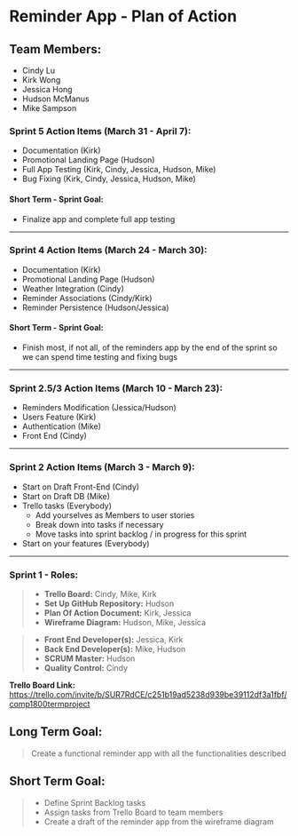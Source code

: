 # Reminder App - Plan of Action

## Team Members:
* Cindy Lu
* Kirk Wong
* Jessica Hong
* Hudson McManus
* Mike Sampson

### Sprint 5 Action Items (March 31 - April 7):
- Documentation (Kirk)
- Promotional Landing Page (Hudson)
- Full App Testing (Kirk, Cindy, Jessica, Hudson, Mike)
- Bug Fixing (Kirk, Cindy, Jessica, Hudson, Mike)

#### Short Term - Sprint Goal:
- Finalize app and complete full app testing

---

### Sprint 4 Action Items (March 24 - March 30):
- Documentation (Kirk)
- Promotional Landing Page (Hudson)
- Weather Integration (Cindy)
- Reminder Associations (Cindy/Kirk)
- Reminder Persistence (Hudson/Jessica)

#### Short Term - Sprint Goal:
- Finish most, if not all, of the reminders app by the end of the sprint so we can spend time testing and fixing bugs

---

### Sprint 2.5/3 Action Items (March 10 - March 23):
- Reminders Modification (Jessica/Hudson)
- Users Feature (Kirk)
- Authentication (Mike)
- Front End (Cindy)

---

### Sprint 2 Action Items (March 3 - March 9):
- Start on Draft Front-End (Cindy)
- Start on Draft DB (Mike)
- Trello tasks (Everybody)
    - Add yourselves as Members to user stories
    - Break down into tasks if necessary
    - Move tasks into sprint backlog / in progress for this sprint
- Start on your features (Everybody)

--- 

### Sprint 1 - Roles: 
> * **Trello Board:** Cindy, Mike, Kirk
> * **Set Up GitHub Repository:** Hudson
> * **Plan Of Action Document:** Kirk, Jessica
> * **Wireframe Diagram:** Hudson, Mike, Jessica

> * **Front End Developer(s):** Jessica, Kirk
> * **Back End Developer(s):** Mike, Hudson
> * **SCRUM Master:** Hudson
> * **Quality Control:** Cindy

**Trello Board Link:** https://trello.com/invite/b/SUR7RdCE/c251b19ad5238d939be39112df3a1fbf/comp1800termproject

## Long Term Goal: 
> Create a functional reminder app with all the functionalities described 

## Short Term Goal: 
> * Define Sprint Backlog tasks 
> * Assign tasks from Trello Board to team members 
> * Create a draft of the reminder app from the wireframe diagram

